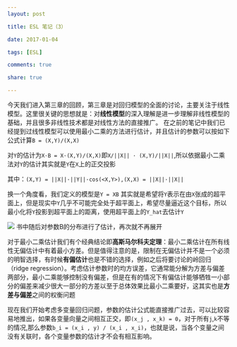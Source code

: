 ```yaml
---
layout: post

title: ESL 笔记（3）

date: 2017-01-04

tags: [ESL]

comments: true

share: true

---
```


今天我们进入第三章的回顾，第三章是对回归模型的全面的讨论，主要关注于线性模型。这里很关键的思想就是：对**线性模型**的深入理解是进一步理解非线性模型的基础，并且很多非线性技术都是对线性方法的直接推广。
在之前的笔记中我们已经提到过线性模型可以使用最小二乘的方法进行估计，并且估计的参数可以按如下公式计算`B = (X,Y)/(X,X)`

对`Y`的估计为`X·B = X·(X,Y)/(X,X)`即`X/||X|| · (X,Y)/||X||`,所以依据最小二乘法对`Y`的估计其实就是`Y`在`X`上的正交投影

其中：`(X,Y) = ||X||·||Y||·cos(<X,Y>),(X,X) = ||X||·||X||`

换一个角度看，我们定义的模型是`Y = XB` 其实就是希望将`Y`表示在由`X`张成的超平面上，但是现实中`Y`几乎不可能完全处于超平面上，希望尽量逼近这个目标，所以最小化将`Y`投影到超平面上的距离，使用超平面上的`Y_hat`去估计`Y`

![](https://ww1.sinaimg.cn/large/006y8lVajw1fbelx1pj5oj30ow0hkt9y.jpg)
书中随后对参数B的分布进行了估计，再次就不再展开

对于最小二乘估计我们有个经典结论即**高斯马尔科夫定理**：最小二乘估计在所有线性无偏估计中有着最小方差。但是值得注意的是，限制在无偏估计并不是一个必须的明智选择，有时候**有偏估计**也是不错的选择，例如之后将要讨论的岭回归（ridge regression）。考虑估计参数时的均方误差，它通常能分解为方差与偏差两部分，最小二乘能够控制没有偏差，但是在有的情况下有偏估计能够牺牲一小部分的偏差来减少很大一部分的方差以至于总体效果比最小二乘要好，这其实也是**方差与偏差**之间的权衡问题

现在我们开始考虑多变量回归问题，参数的估计公式能直接推广过去，可以比较容易地推出，如果各变量向量之间相互正交，即`(x_j , x_k) = 0`，对于所有`j`,`k`不等的情况,那么参数`b_i = (x_i , y) / (x_i , x_i)`，也就是说，当各个变量之间没有关联时，各个变量参数的估计才不会有相互影响。

